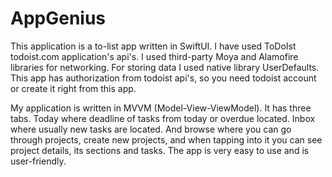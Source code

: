 # AppGenius

This application is a to-list app written in SwiftUI. I have used ToDoIst todoist.com application's api's. I used third-party Moya and Alamofire libraries for networking. For storing data I used native library UserDefaults. This app has authorization from todoist api's, so you need todoist account or create it right from this app.

My application is written in MVVM (Model-View-ViewModel). It has three tabs. Today where deadline of tasks from today or overdue located. Inbox where usually new tasks are located. And browse where you can go through projects, create new projects, and when tapping into it you can see project details, its sections and tasks. The app is very easy to use and is user-friendly.
